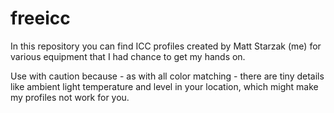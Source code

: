 # freeicc
In this repository you can find ICC profiles created by Matt Starzak (me) for various equipment that I had chance to get my hands on. 

Use with caution because - as with all color matching - there are tiny details like ambient light temperature and level in your location, which might make my profiles not work for you.
